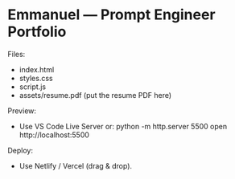 # Emmanuel — Prompt Engineer Portfolio

Files:
- index.html
- styles.css
- script.js
- assets/resume.pdf  (put the resume PDF here)

Preview:
- Use VS Code Live Server or:
  python -m http.server 5500
  open http://localhost:5500

Deploy:
- Use Netlify / Vercel (drag & drop).
